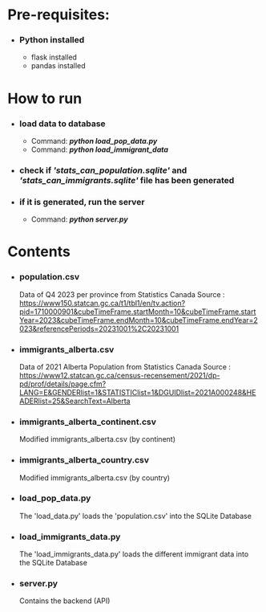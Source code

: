 # Pre-requisites:
- ### Python installed
    - flask installed
    - pandas installed

# How to run
- ### load data to database
    - Command: **_python load_pop_data.py_**
    - Command: **_python load_immigrant_data_**
- ### check if _'stats_can_population.sqlite'_ and _'stats_can_immigrants.sqlite'_ file has been generated
- ### if it is generated, run the server
    - Command: **_python server.py_**

# Contents
- ### population.csv 
    Data of Q4 2023 per province from Statistics Canada
    Source : https://www150.statcan.gc.ca/t1/tbl1/en/tv.action?pid=1710000901&cubeTimeFrame.startMonth=10&cubeTimeFrame.startYear=2023&cubeTimeFrame.endMonth=10&cubeTimeFrame.endYear=2023&referencePeriods=20231001%2C20231001

- ### immigrants_alberta.csv
    Data of 2021 Alberta Population from Statistics Canada
    Source : https://www12.statcan.gc.ca/census-recensement/2021/dp-pd/prof/details/page.cfm?LANG=E&GENDERlist=1&STATISTIClist=1&DGUIDlist=2021A000248&HEADERlist=25&SearchText=Alberta

- ### immigrants_alberta_continent.csv
    Modified immigrants_alberta.csv (by continent)

- ### immigrants_alberta_country.csv
    Modified immigrants_alberta.csv (by country)

- ### load_pop_data.py
    The 'load_data.py' loads the 'population.csv' into the SQLite Database

- ### load_immigrants_data.py
    The 'load_immigrants_data.py' loads the different immigrant data into the SQLite Database

- ### server.py
    Contains the backend (API)


